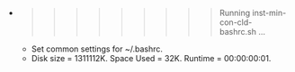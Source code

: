 * >>>>>>>>> Running inst-min-con-cld-bashrc.sh ...
  * Set common settings for ~/.bashrc.
  * Disk size = 1311112K. Space Used = 32K. Runtime = 00:00:00:01.
